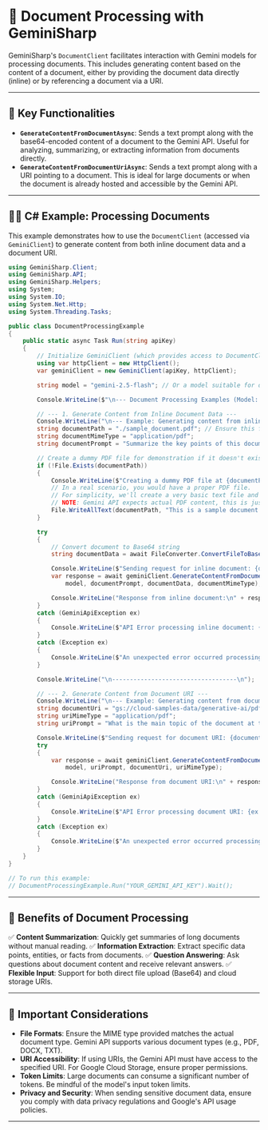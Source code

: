 # 📄 Document Processing with GeminiSharp

GeminiSharp's `DocumentClient` facilitates interaction with Gemini models for processing documents. This includes generating content based on the content of a document, either by providing the document data directly (inline) or by referencing a document via a URI.

---

## 🔑 Key Functionalities

*   **`GenerateContentFromDocumentAsync`**: Sends a text prompt along with the base64-encoded content of a document to the Gemini API. Useful for analyzing, summarizing, or extracting information from documents directly.
*   **`GenerateContentFromDocumentUriAsync`**: Sends a text prompt along with a URI pointing to a document. This is ideal for large documents or when the document is already hosted and accessible by the Gemini API.

---

## 🧑‍💻 C# Example: Processing Documents

This example demonstrates how to use the `DocumentClient` (accessed via `GeminiClient`) to generate content from both inline document data and a document URI.

```csharp
using GeminiSharp.Client;
using GeminiSharp.API;
using GeminiSharp.Helpers;
using System;
using System.IO;
using System.Net.Http;
using System.Threading.Tasks;

public class DocumentProcessingExample
{
    public static async Task Run(string apiKey)
    {
        // Initialize GeminiClient (which provides access to DocumentClient)
        using var httpClient = new HttpClient();
        var geminiClient = new GeminiClient(apiKey, httpClient);

        string model = "gemini-2.5-flash"; // Or a model suitable for document understanding

        Console.WriteLine($"\n--- Document Processing Examples (Model: {model}) ---\n");

        // --- 1. Generate Content from Inline Document Data ---
        Console.WriteLine("\n--- Example: Generating content from inline document data ---");
        string documentPath = "./sample_document.pdf"; // Ensure this file exists for the example
        string documentMimeType = "application/pdf";
        string documentPrompt = "Summarize the key points of this document.";

        // Create a dummy PDF file for demonstration if it doesn't exist
        if (!File.Exists(documentPath))
        {
            Console.WriteLine($"Creating a dummy PDF file at {documentPath} for demonstration.");
            // In a real scenario, you would have a proper PDF file.
            // For simplicity, we'll create a very basic text file and pretend it's a PDF.
            // NOTE: Gemini API expects actual PDF content, this is just for local file existence.
            File.WriteAllText(documentPath, "This is a sample document content. It discusses various aspects of AI and machine learning.");
        }

        try
        {
            // Convert document to Base64 string
            string documentData = await FileConverter.ConvertFileToBase64Async(documentPath);

            Console.WriteLine($"Sending request for inline document: {documentPath}");
            var response = await geminiClient.GenerateContentFromDocumentAsync(
                model, documentPrompt, documentData, documentMimeType);

            Console.WriteLine("Response from inline document:\n" + response?.Candidates?.FirstOrDefault()?.Content?.Parts?.FirstOrDefault()?.Text);
        }
        catch (GeminiApiException ex)
        {
            Console.WriteLine($"API Error processing inline document: {ex.Message} (Status Code: {ex.StatusCode})");
        }
        catch (Exception ex)
        {
            Console.WriteLine($"An unexpected error occurred processing inline document: {ex.Message}");
        }

        Console.WriteLine("\n-----------------------------------\n");

        // --- 2. Generate Content from Document URI ---
        Console.WriteLine("\n--- Example: Generating content from document URI ---");
        string documentUri = "gs://cloud-samples-data/generative-ai/pdf/2403.05530.pdf"; // Example public URI
        string uriMimeType = "application/pdf";
        string uriPrompt = "What is the main topic of the document at this URI?";

        Console.WriteLine($"Sending request for document URI: {documentUri}");
        try
        {
            var response = await geminiClient.GenerateContentFromDocumentUriAsync(
                model, uriPrompt, documentUri, uriMimeType);

            Console.WriteLine("Response from document URI:\n" + response?.Candidates?.FirstOrDefault()?.Content?.Parts?.FirstOrDefault()?.Text);
        }
        catch (GeminiApiException ex)
        {
            Console.WriteLine($"API Error processing document URI: {ex.Message} (Status Code: {ex.StatusCode})");
        }
        catch (Exception ex)
        {
            Console.WriteLine($"An unexpected error occurred processing document URI: {ex.Message}");
        }
    }
}

// To run this example:
// DocumentProcessingExample.Run("YOUR_GEMINI_API_KEY").Wait();
```

---

## **🎯 Benefits of Document Processing**

✅ **Content Summarization**: Quickly get summaries of long documents without manual reading.
✅ **Information Extraction**: Extract specific data points, entities, or facts from documents.
✅ **Question Answering**: Ask questions about document content and receive relevant answers.
✅ **Flexible Input**: Support for both direct file upload (Base64) and cloud storage URIs.

---

## **📌 Important Considerations**

*   **File Formats**: Ensure the MIME type provided matches the actual document type. Gemini API supports various document types (e.g., PDF, DOCX, TXT).
*   **URI Accessibility**: If using URIs, the Gemini API must have access to the specified URI. For Google Cloud Storage, ensure proper permissions.
*   **Token Limits**: Large documents can consume a significant number of tokens. Be mindful of the model's input token limits.
*   **Privacy and Security**: When sending sensitive document data, ensure you comply with data privacy regulations and Google's API usage policies.

---
